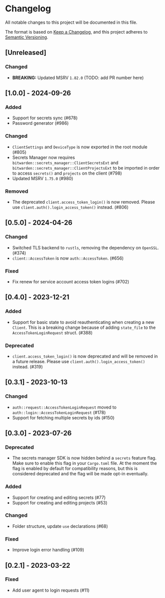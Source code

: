 # Changelog

All notable changes to this project will be documented in this file.

The format is based on [Keep a Changelog](https://keepachangelog.com/en/1.1.0/), and this project
adheres to [Semantic Versioning](https://semver.org/spec/v2.0.0.html).

## [Unreleased]

### Changed

- **BREAKING:** Updated MSRV `1.82.0` (TODO: add PR number here)

## [1.0.0] - 2024-09-26

### Added

- Support for secrets sync (#678)
- Password generator (#986)

### Changed

- `ClientSettings` and `DeviceType` is now exported in the root module (#805)
- Secrets Manager now requires `bitwarden::secrets_manager::ClientSecretsExt` and
  `bitwarden::secrets_manager::ClientProjectsExt` to be imported in order to access `secrets()` and
  `projects` on the client (#798)
- Updated MSRV `1.75.0` (#980)

### Removed

- The deprecated `client.access_token_login()` is now removed. Please use
  `client.auth().login_access_token()` instead. (#806)

## [0.5.0] - 2024-04-26

### Changed

- Switched TLS backend to `rustls`, removing the dependency on `OpenSSL`. (#374)
- `client::AccessToken` is now `auth::AccessToken`. (#656)

### Fixed

- Fix renew for service account access token logins (#702)

## [0.4.0] - 2023-12-21

### Added

- Support for basic state to avoid reauthenticating when creating a new `Client`. This is a breaking
  change because of adding `state_file` to the `AccessTokenLoginRequest` struct. (#388)

### Deprecated

- `client.access_token_login()` is now deprecated and will be removed in a future release. Please
  use `client.auth().login_access_token()` instead. (#319)

## [0.3.1] - 2023-10-13

### Changed

- `auth::request::AccessTokenLoginRequest` moved to `auth::login::AccessTokenLoginRequest` (#178)
- Support for fetching multiple secrets by ids (#150)

## [0.3.0] - 2023-07-26

### Deprecated

- The secrets manager SDK is now hidden behind a `secrets` feature flag. Make sure to enable this
  flag in your `Cargo.toml` file. At the moment the flag is enabled by default for compatibility
  reasons, but this is considered deprecated and the flag will be made opt-in eventually.

### Added

- Support for creating and editing secrets (#77)
- Support for creating and editing projects (#53)

### Changed

- Folder structure, update `use` declarations (#68)

### Fixed

- Improve login error handling (#109)

## [0.2.1] - 2023-03-22

### Fixed

- Add user agent to login requests (#11)
